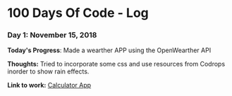 # 100 Days Of Code - Log

### Day 1: November 15, 2018 

**Today's Progress**: Made a wearther APP using the OpenWearther API

**Thoughts:** Tried to incorporate some css and use resources from Codrops inorder to show rain effects. 

**Link to work:** [Calculator App](http://www.example.com)
